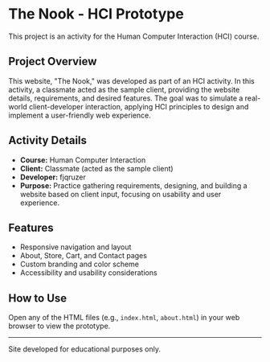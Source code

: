 # The Nook - HCI Prototype

This project is an activity for the Human Computer Interaction (HCI) course.

## Project Overview
This website, "The Nook," was developed as part of an HCI activity. In this activity, a classmate acted as the sample client, providing the website details, requirements, and desired features. The goal was to simulate a real-world client-developer interaction, applying HCI principles to design and implement a user-friendly web experience.

## Activity Details
- **Course:** Human Computer Interaction
- **Client:** Classmate (acted as the sample client)
- **Developer:** fjqruzer
- **Purpose:** Practice gathering requirements, designing, and building a website based on client input, focusing on usability and user experience.

## Features
- Responsive navigation and layout
- About, Store, Cart, and Contact pages
- Custom branding and color scheme
- Accessibility and usability considerations

## How to Use
Open any of the HTML files (e.g., `index.html`, `about.html`) in your web browser to view the prototype.

---
Site developed for educational purposes only. 
